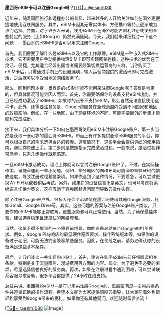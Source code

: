 **墨西哥eSIM卡可以注册Google吗？**[[TG💪+ @esim1088](https://t.me/s/esim1088)]

近年来，随着国际旅行和远程办公的普及，越来越多的人开始关注如何在国外更便捷地使用互联网服务。其中，eSIM卡因其无需实体卡、方便携带等特点逐渐成为热门选择。然而，对于许多人来说，使用eSIM卡在海外时能否顺利注册或使用某些特定的服务（比如Google）仍然充满疑问。今天，我们就来详细探讨一下这个问题——墨西哥的eSIM卡是否可以用来注册Google。

首先，我们需要了解什么是eSIM卡以及它的工作原理。eSIM是一种嵌入式SIM卡技术，它不需要用户手动更换物理SIM卡即可实现网络连接。这种技术的优势在于灵活、便捷，尤其适合经常出国或者需要频繁切换运营商的人群。当你购买了eSIM卡后，只需通过手机上的设置选项，输入运营商提供的激活码即可完成激活，之后就可以享受当地的网络服务了。

那么，回到问题本身：墨西哥的eSIM卡能不能用来注册Google呢？答案是肯定的，但具体情况可能会因人而异。首先，你需要确保你的设备支持eSIM功能，并且已经成功激活了eSIM卡。如果你的设备不支持eSIM，那么自然无法直接使用这种卡。此外，还需要注意的是，Google的服务在全球范围内受到不同国家和地区的政策影响。例如，在一些地区，由于网络环境的不同，可能需要额外的步骤才能顺利完成注册。

接下来，我们具体分析一下如何在墨西哥使用eSIM卡注册Google账户。第一步当然是获取一张可靠的墨西哥eSIM卡。市面上有许多提供全球eSIM服务的平台，你可以根据自己的需求选择合适的套餐。通常情况下，这些平台会提供详细的使用指南，帮助你快速上手。第二步则是按照指示完成激活过程。一般来说，激活过程非常简单，只需几步操作就能搞定。

一旦eSIM卡激活成功，理论上你就可以尝试注册Google账户了。不过，在实际操作中，可能会遇到一些小问题。例如，部分地区的网络环境可能会影响验证码的接收速度，导致注册过程稍显繁琐。如果你遇到了这种情况，不要着急，可以尝试更换Wi-Fi环境或者稍后再试。另外，如果你的设备语言不是英文，也可以考虑将系统语言切换为英文，这样有助于避免因翻译问题而导致的操作失误。

除了注册Google账户外，很多人还会关心如何在墨西哥使用其他Google服务，比如Gmail、Google Drive等。其实，这些问题的答案与注册Google账户类似。只要你的eSIM卡能够正常联网，这些服务都可以正常使用。当然，为了确保最佳体验，建议选择稳定且速度快的网络套餐。

当然，这里不得不提到的一个重要前提是，你的设备必须符合Google的相关要求。例如，Google Play商店的最低硬件配置要求、操作系统版本等。如果你的设备过于老旧，可能无法完全兼容某些服务。因此，在使用之前，请务必确认你的设备满足这些基本条件。

最后，让我们谈谈一些实用的小贴士。首先，建议在购买eSIM卡前仔细阅读相关条款，特别是关于流量限制、漫游费用等方面的内容。其次，为了避免不必要的麻烦，尽量选择信誉良好的服务商。再次，如果在注册过程中遇到困难，可以尝试联系客服寻求帮助，很多平台都提供了24小时在线支持。

总结来说，墨西哥的eSIM卡是可以用来注册Google的，但需要满足一定的前提条件并遵循正确的操作流程。希望本文能为大家提供清晰的指导，让大家在海外也能轻松享受到Google带来的便利。如果你还有其他疑问，欢迎随时留言交流！

[[TG💪+ @esim1088](https://t.me/s/esim1088) ![Image](https://i.postimg.cc/4NQfJmqS/Snipaste-2025-05-13-00-14-12.png)]